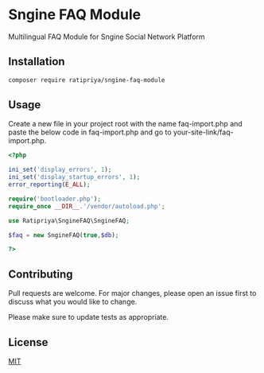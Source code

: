 # Sngine FAQ Module

Multilingual FAQ Module for Sngine Social Network Platform

## Installation

```bash
composer require ratipriya/sngine-faq-module
```

## Usage
Create a new file in your project root with the name faq-import.php and paste the below code in faq-import.php and go to your-site-link/faq-import.php.
```php
<?php

ini_set('display_errors', 1);
ini_set('display_startup_errors', 1);
error_reporting(E_ALL);

require('bootloader.php');
require_once __DIR__.'/vendor/autoload.php';

use Ratipriya\SngineFAQ\SngineFAQ;

$faq = new SngineFAQ(true,$db);

?>

```

## Contributing

Pull requests are welcome. For major changes, please open an issue first
to discuss what you would like to change.

Please make sure to update tests as appropriate.

## License

[MIT](https://choosealicense.com/licenses/mit/)